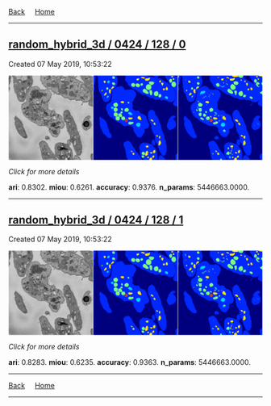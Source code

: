 
[Back](..)&nbsp;&nbsp;&nbsp;&nbsp;&nbsp;[Home](https://leapmanlab.github.io/snapshots)

---

<div class="summary"><a href="0"><h2>random_hybrid_3d / 0424 / 128 / 0</h2></a><p>Created 07 May 2019, 10:53:22
</p><a href="0"><img src="0/media/summary.png" align="center"></a><p>
<i>Click for more details</i>
</p></div>

**ari**: 0.8302. **miou**: 0.6261. **accuracy**: 0.9376. **n_params**: 5446663.0000. 

---

<div class="summary"><a href="1"><h2>random_hybrid_3d / 0424 / 128 / 1</h2></a><p>Created 07 May 2019, 10:53:22
</p><a href="1"><img src="1/media/summary.png" align="center"></a><p>
<i>Click for more details</i>
</p></div>

**ari**: 0.8283. **miou**: 0.6235. **accuracy**: 0.9363. **n_params**: 5446663.0000. 

---

[Back](..)&nbsp;&nbsp;&nbsp;&nbsp;&nbsp;[Home](https://leapmanlab.github.io/snapshots)

---